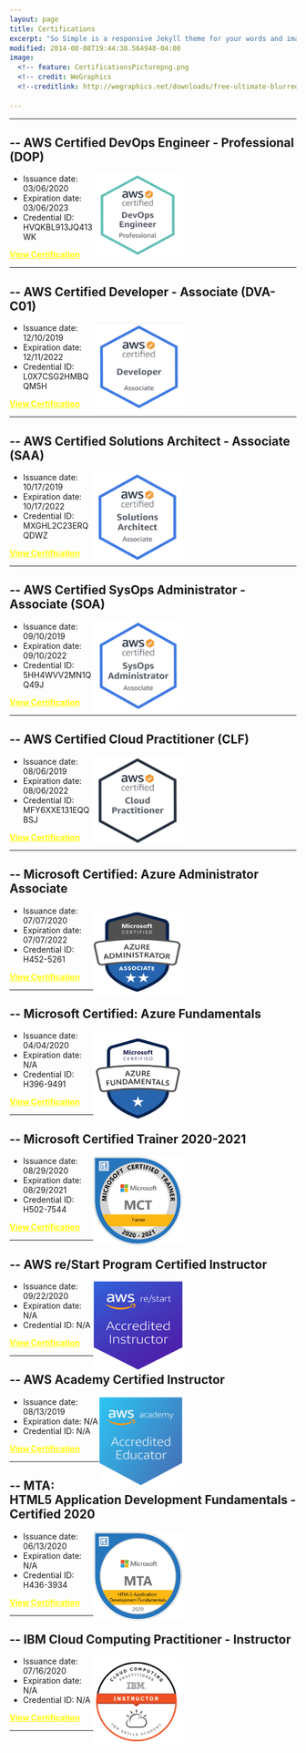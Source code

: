 ```yaml
---
layout: page
title: Certifications
excerpt: "So Simple is a responsive Jekyll theme for your words and images."
modified: 2014-08-08T19:44:38.564948-04:00
image:
  <!-- feature: CertificationsPicturepng.png
  <!-- credit: WeGraphics
  <!--creditlink: http://wegraphics.net/downloads/free-ultimate-blurred-background-pack/ -->
 
---
```


<hr/>



## -- AWS Certified DevOps Engineer - Professional (DOP)
[**<img src="/images/AWS_DevOps_Pic.png" style="float:right; margin-right: 200px; margin-top: 0px;" width="155" height="145"/>**](https://www.youracclaim.com/badges/ba1d8895-b2fc-4be2-8b70-bf2ff82d959c/linked_in_profile)
   * Issuance date: 03/06/2020
   * Expiration date: 03/06/2023                       
   * Credential ID: HVQKBL913JQ413WK

<a markdown="0" href="https://www.youracclaim.com/badges/ba1d8895-b2fc-4be2-8b70-bf2ff82d959c/linked_in_profile" style="color: yellow" target="_blank" class="btn"><strong>View Certification</strong></a>
<hr/>

## -- AWS Certified Developer - Associate (DVA-C01) 
[**<img src="/images/AWS_Developer_Pic.png" style="float:right; margin-right: 200px; margin-top: 0px;" width="155" height="158"/>**](https://www.youracclaim.com/badges/f81c1d53-acae-4b73-975a-c8f5ce1e27ab/linked_in_profile)
   * Issuance date: 12/10/2019
   * Expiration date: 12/11/2022
   * Credential ID: L0X7CSG2HMBQQM5H

<a markdown="0" href="https://www.youracclaim.com/badges/f81c1d53-acae-4b73-975a-c8f5ce1e27ab/linked_in_profile" style="color: yellow" target="_blank" title="View My Developer Certification" class="btn"><strong>View Certification</strong></a>
<hr/>

## -- AWS Certified Solutions Architect - Associate (SAA) 
[**<img src="/images/AWS_SA_Pic.png" style="float:right; margin-right: 200px;" width="157" height="158"/>**](https://www.youracclaim.com/badges/c2bc3305-0348-4e9a-9276-96d1f512b889/linked_in_profile)
   * Issuance date: 10/17/2019
   * Expiration date: 10/17/2022
   * Credential ID: MXGHL2C23ERQQDWZ

<a markdown="0" href="https://www.youracclaim.com/badges/c2bc3305-0348-4e9a-9276-96d1f512b889/linked_in_profile" style="color: yellow" target="_blank" class="btn"><strong>View Certification</strong></a>
<hr/>

## -- AWS Certified SysOps Administrator - Associate (SOA) 
[**<img src="/images/AWS_SysOps_Pic.png" style="float:right; margin-right: 200px;" width="157" height="157"/>**](https://www.youracclaim.com/badges/b1175cd6-4d64-4196-b2d6-d7aee8bbe646/linked_in_profile)
   * Issuance date: 09/10/2019
   * Expiration date: 09/10/2022
   * Credential ID: 5HH4WVV2MN1QQ49J

<a markdown="0" href="https://www.youracclaim.com/badges/b1175cd6-4d64-4196-b2d6-d7aee8bbe646/linked_in_profile" style="color: yellow" target="_blank" class="btn"><strong>View Certification</strong></a>
<hr/>

## -- AWS Certified Cloud Practitioner (CLF)
[**<img src="/images/AWS_CP_Pic.png" style="float:right; margin-right: 200px;" width="157" height="157"/>**](https://www.youracclaim.com/badges/96bec432-1604-4c17-b199-4d73303e4902/linked_in_profile)
   * Issuance date: 08/06/2019
   * Expiration date: 08/06/2022
   * Credential ID:  MFY6XXE131EQQBSJ

<a markdown="0" href="https://www.youracclaim.com/badges/96bec432-1604-4c17-b199-4d73303e4902/linked_in_profile" style="color: yellow" target="_blank" class="btn"><strong>View Certification</strong></a>
<hr/>

## -- Microsoft Certified: Azure Administrator Associate
[**<img src="/images/Azure Admin .png" style="float:right; margin-right: 200px;" width="157" height="157"/>**](https://www.youracclaim.com/badges/bd69f088-514b-499e-a654-3e7bc1542a62/linked_in_profile)
   * Issuance date: 07/07/2020
   * Expiration date: 07/07/2022
   * Credential ID:  H452-5261

<a markdown="0" href="https://www.youracclaim.com/badges/bd69f088-514b-499e-a654-3e7bc1542a62/linked_in_profile" style="color: yellow" target="_blank" class="btn"><strong>View Certification</strong></a>
<hr/>

## -- Microsoft Certified: Azure Fundamentals
[**<img src="/images/Microsoft_Azure_Fundamentals.png" style="float:right; margin-right: 200px;" width="157" height="157"/>**](https://www.youracclaim.com/badges/ded97157-7229-4ec0-8ee0-5c8cac1a8448/linked_in_profile)
   * Issuance date: 04/04/2020
   * Expiration date: N/A
   * Credential ID:  H396-9491

<a markdown="0" href="https://www.youracclaim.com/badges/ded97157-7229-4ec0-8ee0-5c8cac1a8448/public_url" style="color: yellow" target="_blank" class="btn"><strong>View Certification</strong></a>
<br/>
<hr/>

## -- Microsoft Certified Trainer 2020-2021
[**<img src="/images/MCT.png" style="float:right; margin-right: 200px;" width="157" height="157"/>**](https://www.youracclaim.com/badges/1cd8b465-db41-4170-ba74-d9b78ff1cdf6/public_url)
   * Issuance date: 08/29/2020
   * Expiration date: 08/29/2021
   * Credential ID:  H502-7544
 
<a markdown="0" href="https://www.youracclaim.com/badges/1cd8b465-db41-4170-ba74-d9b78ff1cdf6/public_url" style="color: yellow" target="_blank" class="btn"><strong>View Certification</strong></a>
<hr/>

## -- AWS re/Start Program Certified Instructor
[**<img src="/images/AWS re:Start.png" style="float:right; margin-right: 200px;" width="157" height="157"/>**](https://www.youracclaim.com/badges/80d1e754-791f-493c-9ca9-fcbf3ac6cbf8)
   * Issuance date: 09/22/2020
   * Expiration date: N/A
   * Credential ID:  N/A
   
<a markdown="0" href="https://www.youracclaim.com/badges/80d1e754-791f-493c-9ca9-fcbf3ac6cbf8" style="color: yellow" target="_blank" class="btn"><strong>View Certification</strong></a>
<hr/>

## -- AWS Academy Certified Instructor
[**<img src="/images/AWS Academy.png" style="float:right; margin-right: 200px;" width="147" height="157"/>**](https://www.youracclaim.com/earner/earned/badge/b0bd19e1-5379-4145-9e46-c5aefc2bf520)
   * Issuance date: 08/13/2019
   * Expiration date: N/A
   * Credential ID:  N/A
   
<a markdown="0" href="https://www.youracclaim.com/earner/earned/badge/b0bd19e1-5379-4145-9e46-c5aefc2bf520" style="color: yellow" target="_blank" class="btn"><strong>View Certification</strong></a>
<hr/>

## -- MTA: HTML5 Application Development Fundamentals - Certified 2020
[**<img src="/images/html5cert.png" style="float:right; margin-right: 200px;" width="157" height="157"/>**](https://www.youracclaim.com/badges/02f35ce1-77ca-4c25-9577-9fcabd98c66d/linked_in_profile)
   * Issuance date: 06/13/2020
   * Expiration date: N/A
   * Credential ID:  H436-3934

<a markdown="0" href="https://www.youracclaim.com/badges/02f35ce1-77ca-4c25-9577-9fcabd98c66d/linked_in_profile" style="color: yellow" target="_blank" class="btn"><strong>View Certification</strong></a>
<hr/>

## -- IBM Cloud Computing Practitioner - Instructor
[**<img src="/images/IBM.png" style="float:right; margin-right: 200px;" width="157" height="157"/>**](https://www.youracclaim.com/badges/a31dda6b-4f31-49c7-9971-7f5fab021e4f?source=linked_in_profile)
   * Issuance date: 07/16/2020
   * Expiration date: N/A
   * Credential ID:  N/A
   
<a markdown="0" href="https://www.youracclaim.com/badges/a31dda6b-4f31-49c7-9971-7f5fab021e4f?source=linked_in_profile" style="color: yellow" target="_blank" class="btn"><strong>View Certification</strong></a>
<hr/>






[^1]: Example: *domain.com/category-name/post-title*

<script src="//code.tidio.co/9iu4htavzllgovnqr86rzowc79v3bfyh.js" async></script>
